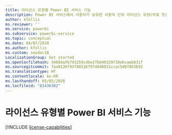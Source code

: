 ```yaml
---
title: 라이선스 유형별 Power BI 서비스 기능
description: Power BI 서비스에서 사용자가 보유한 사용자 단위 라이선스 유형(무료 또는 Pro) 및 조작하는 콘텐츠가 Power BI Premium 용량에 할당된 작업 영역에 있는지 여부에 따라 기능을 정의했습니다.
author: kfollis
ms.reviewer: ''
ms.service: powerbi
ms.subservice: powerbi-service
ms.topic: conceptual
ms.date: 04/07/2020
ms.author: kfollis
ms.custom: seodec18
LocalizationGroup: Get started
ms.openlocfilehash: 34884afb743259cdbe27b840329738ebcaebb31f
ms.sourcegitcommit: 7aa0136f93f88516f97ddd8031ccac5d07863b92
ms.translationtype: HT
ms.contentlocale: ko-KR
ms.lasthandoff: 05/05/2020
ms.locfileid: "81436302"
---
```

# <a name="power-bi-service-features-by-license-type"></a>라이선스 유형별 Power BI 서비스 기능

[!INCLUDE [license-capabilities](includes/license-capabilities.md)]
